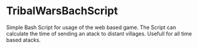 # TribalWarsBachScript

Simple Bash Script for usage of the web based game. The Script can calculate the time of sending an atack to distant villages. Usefull for all time based atacks.
